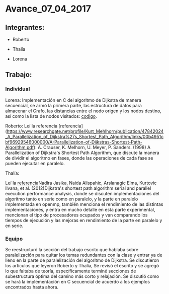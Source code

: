 # Avance_07_04_2017

## Integrantes:

* Roberto

* Thalía

* Lorena 

## Trabajo:

### Individual

Lorena: 
Implementación en C del algoritmo de Dijkstra de manera secuencial, se armó la primera parte, las estructura de datos para almacenar el Grafo, las distancias entre el nodo origen y los nodos destino, así como la lista de nodos visitados: [codigo](avance_01_05_18/codigo).

Roberto: Leí la referencia [referencia] (https://www.researchgate.net/profile/Kurt_Mehlhorn/publication/47842024_A_Parallelization_of_Dijkstra%27s_Shortest_Path_Algorithm/links/00b4951cbf96929546000000/A-Parallelization-of-Dijkstras-Shortest-Path-Algorithm.pdf): 
A. Crauser, K. Melhorn, U. Meyer, P. Sanders. (1998) A Parallelization of Dijkstra's Shortest Path Algorithm, que discute la manera de dividir el algoritmo en fases, donde las operaciones de cada fase se pueden ejecutar en paralelo. 

Thalía:

Leí la [referencia](https://ieeexplore.ieee.org/document/6240942/ )Nadira Jasika, Naida Alispahic, Arslanagic Elma, Kurtovic Ilvana, et al. (2012)Dijkstra's shortest path algorithm serial and parallel execution performance analysis, donde se discuten implementaciones del algoritmo tanto en serie como en paralelo, y la parte en paralelo implementada en openmp, también menciona el rendimiento de las distintas implementaciones,  y entra en mucho detalle en esta parte experimental, mencionan el tipo de procesadores ocupados y van comparando los tiempos de ejecución y las mejoras en rendimiento de la parte en paralelo y en serie.  

### Equipo

Se reestructuró la sección del trabajo escrito que hablaba sobre paralelización para quitar los temas redundantes con la clase y entrar ya de lleno en la parte de paralelización del algoritmo de Dijkstra. Se discutieron los artículos que leyeron Roberto y Thalía, Se revisó el escrito y se agregó lo que faltaba de teoría, específicamente terminé  secciones de subestructura óptima del camino más corto y relajación. Se discutió como se hará la implementación en C secuencial de acuerdo a los ejemplos encontrados hasta ahora. 





